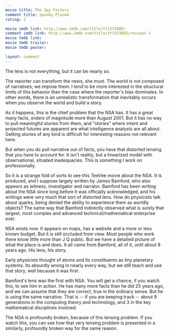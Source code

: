 ```yaml
---
movie title: The Spy Factory
comment title: Spooky Plasma
rating: 2

movie imdb link: http://www.imdb.com/title/tt1333885/
comment imdb link: http://www.imdb.com/title/tt1333885/reviews-1
movie tmdb link: 
movie tmdb trailer: 
movie tmdb poster: 

layout: comment
---
```


The lens is not everything, but it can be nearly so.

The reporter can transform the news, she must. The world is not composed of narratives; we impose them. I tend to be more interested in the structural limits of this behavior than the case where the reporter's bias dominates. In other words, there is an unrealistic transformation that inevitably occurs when you observe the world and build a story.

As it happens, this is the chief problem that the NSA has. It has a great many facts, orders of magnitude more than August 2001. But it has no way to pull meaningful stories from them, and "stories" where intent and projected futures are apparent are what intelligence analysts are all about. Getting stories of any kind is difficult for interesting reasons not relevant here.

But when you do pull narrative out of facts, you have that distorted lensing that you have to account for. It isn't reality, but a linearized model with observational, situated inadequacies. This is something I work on professionally.

So it is a strange fold of sorts to see this TeeVee movie about the NSA. It is produced, and I suppose largely written by James Bamford, who also appears as witness, investigator and narrator. Bamford has been writing about the NSA since long before it was officially acknowledged, and his writings were very much that sort of distorted lens. How do physicists talk about quarks, being denied the ability to experience them as worldly objects? The same way that Bamford indirectly observed what is surely that largest, most complex and advanced technical/mathematical enterprise ever. 

NSA exists now. It appears on maps, has a website and a more or less known budget. But it is still occluded from view. Most people who work there know little more than J Q public. But we have a detailed picture of what the place is and does. It all came from Bamford, all of it, until about 8 years ago. His lens, his story. 

Early physicists thought of atoms and its constituents as tiny planetary systems. Its absurdly wrong in nearly every way, but we still teach and use that story, well because it was first.

Bamford's lens was the first with NSA. You will get a chance, if you watch this, to see him in action. He has many more facts than he did 25 years ago, and we can assume that they are correct, true in the ordinary sense. But he is using the same narrative. That is -- if you are keeping track -- about 9 generations in the computing theory and technology, and 3 in the key mathematical disciplines involved.

The NSA is profoundly broken, because of this lensing problem. If you watch this, you can see how that very lensing problem is presented in a similarly, profoundly broken way for the same reason.